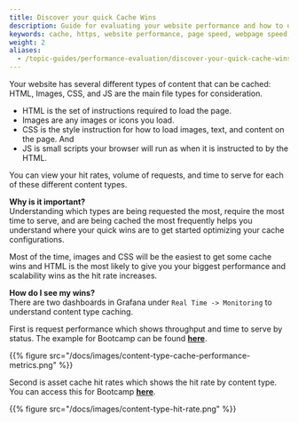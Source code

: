 ```yaml
---
title: Discover your quick Cache Wins
description: Guide for evaluating your website performance and how to use Section to make improvements.
keywords: cache, https, website performance, page speed, webpage speed, website security, content delivery network, CDN
weight: 2
aliases:
  - /topic-guides/performance-evaluation/discover-your-quick-cache-wins/
---
```


Your website has several different types of content that can be cached: HTML, Images, CSS, and JS are the main file types for consideration.

* HTML is the set of instructions required to load the page.
* Images are any images or icons you load.
* CSS is the style instruction for how to load images, text, and content on the page. And
* JS is small scripts your browser will run as when it is instructed to by the HTML.

You can view your hit rates, volume of requests, and time to serve for each of these different content types.

**Why is it important?** <br/>
Understanding which types are being requested the most, require the most time to serve, and are being cached the most frequently helps you understand where your quick wins are to get started optimizing your cache configurations.

Most of the time, images and CSS will be the easiest to get some cache wins and HTML is the most likely to give you your biggest performance and scalability wins as the hit rate increases.

**How do I see my wins?** <br/>
There are two dashboards in Grafana under `Real Time -> Monitoring` to understand content type caching.

First is request performance which shows throughput and time to serve by status. The example for Bootcamp can be found **[here](https://aperture.section.io/account/1/application/1/grafana-web)**.

{{% figure src="/docs/images/content-type-cache-performance-metrics.png" %}}

Second is asset cache hit rates which shows the hit rate by content type. You can access this for Bootcamp **[here](https://aperture.section.io/account/1/application/1/grafana-web)**.

{{% figure src="/docs/images/content-type-hit-rate.png" %}}
